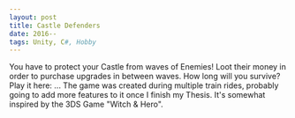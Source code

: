 ```yaml
---
layout: post
title: Castle Defenders
date: 2016--
tags: Unity, C#, Hobby
---
```

You have to protect your Castle from waves of Enemies! Loot their money in order to purchase upgrades in between waves. How long will you survive?
Play it here: ...
The game was created during multiple train rides, probably going to add more features to it once I finish my Thesis. It's somewhat inspired by the 3DS Game "Witch & Hero".